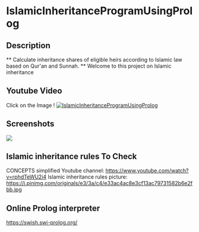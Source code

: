 # IslamicInheritanceProgramUsingProlog
## Description
** Calculate inheritance shares of eligible heirs according to Islamic law based on Qur'an and Sunnah. **
Welcome to this project on Islamic inheritance



## Youtube Video
Click on the Image !
[![IslamicInheritanceProgramUsingProlog](Screenshots/download.PNG)](https://www.youtube.com/watch?v=YB2iMI6nShw&t)



## Screenshots
![](Screenshots/download.PNG)



## Islamic inheritance rules To Check
CONCEPTS simplified Youtube channel:   https://www.youtube.com/watch?v=rphdTeWU2i4
Islamic inheritance rules picture:   https://i.pinimg.com/originals/e3/3a/c4/e33ac4ac8e3cf13ac79731582b6e2fbb.jpg



## Online Prolog interpreter
https://swish.swi-prolog.org/

